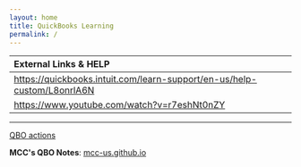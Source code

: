 ```yaml
---
layout: home
title: QuickBooks Learning
permalink: /
---
```



|External Links & HELP|
|:-|
|https://quickbooks.intuit.com/learn-support/en-us/help-custom/L8onrlA6N|
|https://www.youtube.com/watch?v=r7eshNt0nZY|

---

[QBO actions](https://github.com/mcc-us/qbo/actions)  

**MCC's QBO Notes**: [mcc-us.github.io](https://mcc-us.github.io)
